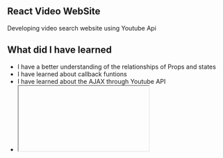 ## React Video WebSite

Developing video search website using Youtube Api

## What did I have learned

- I have a better understanding of the relationships of Props and states
- I have learned about callback funtions
- I have learned about the AJAX through Youtube API
- <Iframe> Tags

